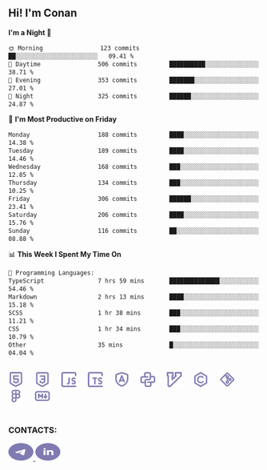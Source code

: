 ## Hi! I'm Conan

<!--START_SECTION:waka-->
**I'm a Night 🦉** 

```text
🌞 Morning                123 commits         ██░░░░░░░░░░░░░░░░░░░░░░░   09.41 % 
🌆 Daytime                506 commits         ██████████░░░░░░░░░░░░░░░   38.71 % 
🌃 Evening                353 commits         ███████░░░░░░░░░░░░░░░░░░   27.01 % 
🌙 Night                  325 commits         ██████░░░░░░░░░░░░░░░░░░░   24.87 % 
```
📅 **I'm Most Productive on Friday** 

```text
Monday                   188 commits         ████░░░░░░░░░░░░░░░░░░░░░   14.38 % 
Tuesday                  189 commits         ████░░░░░░░░░░░░░░░░░░░░░   14.46 % 
Wednesday                168 commits         ███░░░░░░░░░░░░░░░░░░░░░░   12.85 % 
Thursday                 134 commits         ███░░░░░░░░░░░░░░░░░░░░░░   10.25 % 
Friday                   306 commits         ██████░░░░░░░░░░░░░░░░░░░   23.41 % 
Saturday                 206 commits         ████░░░░░░░░░░░░░░░░░░░░░   15.76 % 
Sunday                   116 commits         ██░░░░░░░░░░░░░░░░░░░░░░░   08.88 % 
```


📊 **This Week I Spent My Time On** 

```text
💬 Programming Languages: 
TypeScript               7 hrs 59 mins       ██████████████░░░░░░░░░░░   54.46 % 
Markdown                 2 hrs 13 mins       ████░░░░░░░░░░░░░░░░░░░░░   15.18 % 
SCSS                     1 hr 38 mins        ███░░░░░░░░░░░░░░░░░░░░░░   11.21 % 
CSS                      1 hr 34 mins        ███░░░░░░░░░░░░░░░░░░░░░░   10.79 % 
Other                    35 mins             █░░░░░░░░░░░░░░░░░░░░░░░░   04.04 % 
```


<!--END_SECTION:waka-->


<br>

<div align="left">
  <img src="icons/skills/html.svg" height="30" alt="html5"/>
  <img width="15"/>
  <img src="icons/skills/css.svg" height="30" alt="css"/>
    <img width="15"/>
  <img src="icons/skills/javascript.svg" height="30" alt="javascript"/>
  <img width="15"/>
  <img src="icons/skills/typescript.svg" height="30" alt="typescript"/>
  <img width="15"/>
  <img src="icons/skills/angular.svg" height="30" alt="angular"/>
  <img width="15"/>
  <img src="icons/skills/python.svg" height="30" alt="python"/>
  <img width="15"/>
  <img src="icons/skills/vim.svg" height="30" alt="vim"  />
  <img width="15"/>
  <img src="icons/skills/c.svg" height="30" alt="c"/>
  <img width="15"/>
  <img src="icons/skills/git.svg" height="30" alt="git"/>
  <img width="15"/>
  <img src="icons/skills/figma.svg" height="30" alt="figma"/>
  <img width="15"/>
  <img src="icons/skills/markdown.svg" height="30" alt="markdown"/>
</div>

<br>


### CONTACTS:

<div align="left">
  <a href="https://t.me/gkkconan">
    <img src="icons/contacts/telegram.svg" width="50" height="35" alt="telegram"/>
  </a>
  <a href="https://www.linkedin.com/in/gkkconan">
    <img src="icons/contacts/linkedin.svg" width="50" height="35" alt="linkedin"/>
  </a>
</div>
